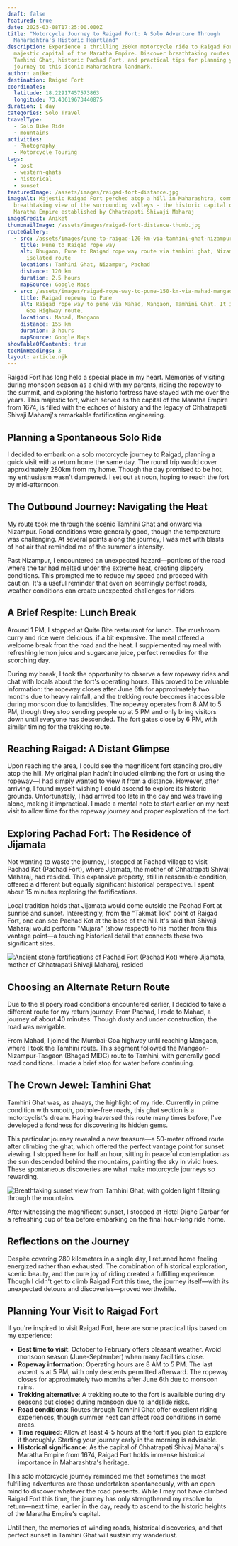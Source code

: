 ```yaml
---
draft: false
featured: true
date: 2025-03-08T17:25:00.000Z
title: "Motorcycle Journey to Raigad Fort: A Solo Adventure Through
  Maharashtra's Historic Heartland"
description: Experience a thrilling 280km motorcycle ride to Raigad Fort, the
  majestic capital of the Maratha Empire. Discover breathtaking routes through
  Tamhini Ghat, historic Pachad Fort, and practical tips for planning your own
  journey to this iconic Maharashtra landmark.
author: aniket
destination: Raigad Fort
coordinates:
  latitude: 18.22917457573863
  longitude: 73.43619673440875
duration: 1 day
categories: Solo Travel
travelType:
  - Solo Bike Ride
  - mountains
activities:
  - Photography
  - Motorcycle Touring
tags:
  - post
  - western-ghats
  - historical
  - sunset
featuredImage: /assets/images/raigad-fort-distance.jpg
imageAlt: Majestic Raigad Fort perched atop a hill in Maharashtra, commanding a
  breathtaking view of the surrounding valleys - the historic capital of the
  Maratha Empire established by Chhatrapati Shivaji Maharaj
imageCredit: Aniket
thumbnailImage: /assets/images/raigad-fort-distance-thumb.jpg
routeGallery:
  - src: /assets/images/pune-to-raigad-120-km-via-tamhini-ghat-nizampur.jpg
    title: Pune to Raigad rope way
    alt: Bhugaon, Pune to Raigad rope way route via tamhini ghat, Nizampur and
      isolated route
    locations: Tamhini Ghat, Nizampur, Pachad
    distance: 120 km
    duration: 2.5 hours
    mapSource: Google Maps
  - src: /assets/images/raigad-rope-way-to-pune-150-km-via-mahad-mangaon-tamhini-ghat.jpg
    title: Raigad ropeway to Pune
    alt: Raigad rope way to pune via Mahad, Mangaon, Tamhini Ghat. It is a Mumbai
      Goa Highway route.
    locations: Mahad, Mangaon
    distance: 155 km
    duration: 3 hours
    mapSource: Google Maps
showTableOfContents: true
tocMinHeadings: 3
layout: article.njk
---
```

Raigad Fort has long held a special place in my heart. Memories of visiting during monsoon season as a child with my parents, riding the ropeway to the summit, and exploring the historic fortress have stayed with me over the years. This majestic fort, which served as the capital of the Maratha Empire from 1674, is filled with the echoes of history and the legacy of Chhatrapati Shivaji Maharaj's remarkable fortification engineering.

## Planning a Spontaneous Solo Ride

I decided to embark on a solo motorcycle journey to Raigad, planning a quick visit with a return home the same day. The round trip would cover approximately 280km from my home. Though the day promised to be hot, my enthusiasm wasn't dampened. I set out at noon, hoping to reach the fort by mid-afternoon.

## The Outbound Journey: Navigating the Heat

My route took me through the scenic Tamhini Ghat and onward via Nizampur. Road conditions were generally good, though the temperature was challenging. At several points along the journey, I was met with blasts of hot air that reminded me of the summer's intensity.

Past Nizampur, I encountered an unexpected hazard—portions of the road where the tar had melted under the extreme heat, creating slippery conditions. This prompted me to reduce my speed and proceed with caution. It's a useful reminder that even on seemingly perfect roads, weather conditions can create unexpected challenges for riders.

## A Brief Respite: Lunch Break

Around 1 PM, I stopped at Quite Bite restaurant for lunch. The mushroom curry and rice were delicious, if a bit expensive. The meal offered a welcome break from the road and the heat. I supplemented my meal with refreshing lemon juice and sugarcane juice, perfect remedies for the scorching day.

During my break, I took the opportunity to observe a few ropeway rides and chat with locals about the fort's operating hours. This proved to be valuable information: the ropeway closes after June 6th for approximately two months due to heavy rainfall, and the trekking route becomes inaccessible during monsoon due to landslides. The ropeway operates from 8 AM to 5 PM, though they stop sending people up at 5 PM and only bring visitors down until everyone has descended. The fort gates close by 6 PM, with similar timing for the trekking route.

## Reaching Raigad: A Distant Glimpse

Upon reaching the area, I could see the magnificent fort standing proudly atop the hill. My original plan hadn't included climbing the fort or using the ropeway—I had simply wanted to view it from a distance. However, after arriving, I found myself wishing I could ascend to explore its historic grounds. Unfortunately, I had arrived too late in the day and was traveling alone, making it impractical. I made a mental note to start earlier on my next visit to allow time for the ropeway journey and proper exploration of the fort.

## Exploring Pachad Fort: The Residence of Jijamata

Not wanting to waste the journey, I stopped at Pachad village to visit Pachad Kot (Pachad Fort), where Jijamata, the mother of Chhatrapati Shivaji Maharaj, had resided. This expansive property, still in reasonable condition, offered a different but equally significant historical perspective. I spent about 15 minutes exploring the fortifications.

Local tradition holds that Jijamata would come outside the Pachad Fort at sunrise and sunset. Interestingly, from the "Takmat Tok" point of Raigad Fort, one can see Pachad Kot at the base of the hill. It's said that Shivaji Maharaj would perform "Mujara" (show respect) to his mother from this vantage point—a touching historical detail that connects these two significant sites.

![Ancient stone fortifications of Pachad Fort (Pachad Kot) where Jijamata, mother of Chhatrapati Shivaji Maharaj, resided](/assets/images/pachad-fort.jpg "Pachad Fort - where Jijamata resided")

## Choosing an Alternate Return Route

Due to the slippery road conditions encountered earlier, I decided to take a different route for my return journey. From Pachad, I rode to Mahad, a journey of about 40 minutes. Though dusty and under construction, the road was navigable.

From Mahad, I joined the Mumbai-Goa highway until reaching Mangaon, where I took the Tamhini route. This segment followed the Mangaon-Nizampur-Tasgaon (Bhagad MIDC) route to Tamhini, with generally good road conditions. I made a brief stop for water before continuing.

## The Crown Jewel: Tamhini Ghat

Tamhini Ghat was, as always, the highlight of my ride. Currently in prime condition with smooth, pothole-free roads, this ghat section is a motorcyclist's dream. Having traversed this route many times before, I've developed a fondness for discovering its hidden gems.

This particular journey revealed a new treasure—a 50-meter offroad route after climbing the ghat, which offered the perfect vantage point for sunset viewing. I stopped here for half an hour, sitting in peaceful contemplation as the sun descended behind the mountains, painting the sky in vivid hues. These spontaneous discoveries are what make motorcycle journeys so rewarding.

![Breathtaking sunset view from Tamhini Ghat, with golden light filtering through the mountains](/assets/images/tamhini-ghat-sunset.jpg "Sunset from a hidden spot in Tamhini Ghat")

After witnessing the magnificent sunset, I stopped at Hotel Dighe Darbar for a refreshing cup of tea before embarking on the final hour-long ride home.

## Reflections on the Journey

Despite covering 280 kilometers in a single day, I returned home feeling energized rather than exhausted. The combination of historical exploration, scenic beauty, and the pure joy of riding created a fulfilling experience. Though I didn't get to climb Raigad Fort this time, the journey itself—with its unexpected detours and discoveries—proved worthwhile.

## Planning Your Visit to Raigad Fort

If you're inspired to visit Raigad Fort, here are some practical tips based on my experience:

* **Best time to visit**: October to February offers pleasant weather. Avoid monsoon season (June-September) when many facilities close.
* **Ropeway information**: Operating hours are 8 AM to 5 PM. The last ascent is at 5 PM, with only descents permitted afterward. The ropeway closes for approximately two months after June 6th due to monsoon rains.
* **Trekking alternative**: A trekking route to the fort is available during dry seasons but closed during monsoon due to landslide risks.
* **Road conditions**: Routes through Tamhini Ghat offer excellent riding experiences, though summer heat can affect road conditions in some areas.
* **Time required**: Allow at least 4-5 hours at the fort if you plan to explore it thoroughly. Starting your journey early in the morning is advisable.
* **Historical significance**: As the capital of Chhatrapati Shivaji Maharaj's Maratha Empire from 1674, Raigad Fort holds immense historical importance in Maharashtra's heritage.

This solo motorcycle journey reminded me that sometimes the most fulfilling adventures are those undertaken spontaneously, with an open mind to discover whatever the road presents. While I may not have climbed Raigad Fort this time, the journey has only strengthened my resolve to return—next time, earlier in the day, ready to ascend to the historic heights of the Maratha Empire's capital.

Until then, the memories of winding roads, historical discoveries, and that perfect sunset in Tamhini Ghat will sustain my wanderlust.
